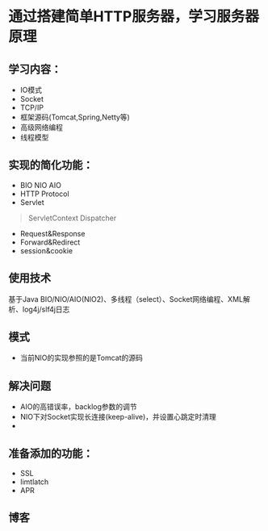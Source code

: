 # 通过搭建简单HTTP服务器，学习服务器原理

## 学习内容：
- IO模式
- Socket
- TCP/IP
- 框架源码(Tomcat,Spring,Netty等)
- 高级网络编程
- 线程模型

## 实现的简化功能：
- BIO NIO AIO
- HTTP Protocol
- Servlet
> ServletContext
  Dispatcher
  
- Request&Response
- Forward&Redirect
- session&cookie

## 使用技术

基于Java BIO/NIO/AIO(NIO2)、多线程（select）、Socket网络编程、XML解析、log4j/slf4j日志

## 模式

- 当前NIO的实现参照的是Tomcat的源码

## 解决问题

- AIO的高错误率，backlog参数的调节
- NIO下对Socket实现长连接(keep-alive)，并设置心跳定时清理
- 

## 准备添加的功能：

- SSL
- limtlatch
- APR
## 博客

